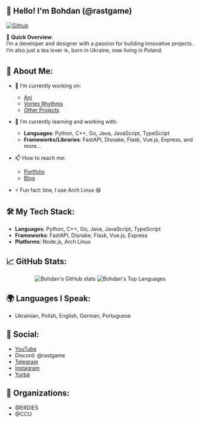 
<h2>👋 Hello! I'm Bohdan (@rastgame)</h2> 

[![Github](https://img.shields.io/github/followers/rastgame?label=Follow&style=social)](https://github.com/rastgame)

🎯 **Quick Overview**:  
I’m a developer and designer with a passion for building innovative projects. I’m also just a tea lover ☕, born in Ukraine, now living in Poland.

## 🚀 About Me:

- 🔭 I’m currently working on:
  - [Ani](https://ani.pp.ua)
  - [Vortex Rhythms](https://in.developing.com)
  - [Other Projects](https://rastgame.github.com/projects)
  
- 🌱 I’m currently learning and working with:
  - **Languages**: Python, C++, Go, Java, JavaScript, TypeScript
  - **Frameworks/Libraries**: FastAPI, Disnake, Flask, Vue.js, Express, and more...
  
- 📫 How to reach me:
  - [Portfolio](https://rastgame.github.com)
  - [Blog](https://rastgame.github.com/blog)
  
- ⚡ Fun fact: btw, I use Arch Linux 😄

## 🛠 My Tech Stack:

- **Languages**: Python, C++, Go, Java, JavaScript, TypeScript
- **Frameworks**: FastAPI, Disnake, Flask, Vue.js, Express
- **Platforms**: Node.js, Arch Linux

## 📈 GitHub Stats:

<p align="center">
  <img src="https://github-readme-stats.vercel.app/api?username=rastgame&show_icons=true&theme=radical" alt="Bohdan's GitHub stats" />

  <img src="https://github-readme-stats.vercel.app/api/top-langs/?username=rastgame&layout=compact&theme=radical" alt="Bohdan's Top Languages"/>
</p>

## 🌍 Languages I Speak:

- Ukrainian, Polish, English, German, Portuguese

## 🌟 Social:

- [YouTube](https://www.youtube.com/@rastgame_)
- Discord: @rastgame
- [Telegram](https://t.me/rastgame)
- [Instagram](https://Instagram.com/_rastgame_)
- [Yurba](https://yurba.one/user/rastgame)

## 🏢 Organizations:

- @ERDIES
- @CCU

